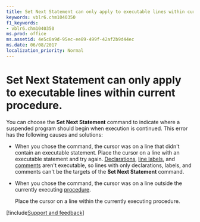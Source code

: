 ```yaml
---
title: Set Next Statement can only apply to executable lines within current procedure.
keywords: vblr6.chm1040350
f1_keywords:
- vblr6.chm1040350
ms.prod: office
ms.assetid: 4e5c0a9d-95ec-ee89-499f-42af2b9d44ec
ms.date: 06/08/2017
localization_priority: Normal
---
```



# Set Next Statement can only apply to executable lines within current procedure.

You can choose the **Set Next Statement** command to indicate where a suspended program should begin when execution is continued. This error has the following causes and solutions:



- When you chose the command, the cursor was on a line that didn't contain an executable statement. Place the cursor on a line with an executable statement and try again. [Declarations](../../Glossary/vbe-glossary.md#declaration), [line labels](../../Glossary/vbe-glossary.md#line-label), and [comments](../../Glossary/vbe-glossary.md#comment) aren't executable, so lines with only declarations, labels, and comments can't be the targets of the **Set Next Statement** command.
    
- When you chose the command, the cursor was on a line outside the currently executing [procedure](../../Glossary/vbe-glossary.md#procedure).
    
    Place the cursor on a line within the currently executing procedure.

[!include[Support and feedback](~/includes/feedback-boilerplate.md)]